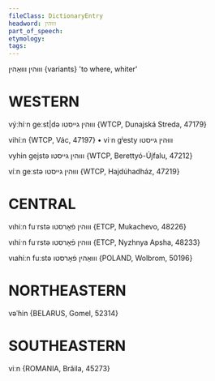 ```yaml
---
fileClass: DictionaryEntry
headword: וווּהין
part_of_speech: 
etymology: 
tags: 
---
```

וווּהין
וווּאַהין {variants}
'to where, whiter'

WESTERN
========

výːhíˑn geːst|də וווּהין גייסטו {WTCP, Dunajská Streda, 47179}

vihíːn {WTCP, Vác, 47197}
	•	viˑn gʲesty וווּהין גייסטו

vyhin gejstə וווּהין גייסטו {WTCP, Berettyó-Újfalu, 47212}

víːn geːstə וווּהין גייסטו {WTCP, Hajdúhadház, 47219}

CENTRAL
========

vɩhiːn fuˑrstə וווּהין פֿאָרסטו {ETCP, Mukachevo, 48226}

vɩhiˑn fuˑrstə וווּהין פֿאָרסטו {ETCP, Nyzhnya Apsha, 48233}

vɩahiːn fuːstə וווּאַהין פֿאָרסטו {POLAND, Wolbrom, 50196}

NORTHEASTERN
==============

vəˈɦin {BELARUS, Gomel, 52314}

SOUTHEASTERN
==============

viːn {ROMANIA, Brăila, 45273}
